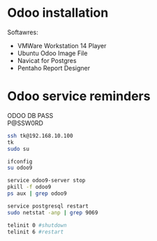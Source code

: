 # Odoo installation 
Softawres:  
- VMWare Workstation 14 Player
- Ubuntu Odoo Image File
- Navicat for Postgres
- Pentaho Report Designer

# Odoo service reminders
ODOO DB PASS  
P@SSW0RD  
  
```bash
ssh tk@192.168.10.100
tk
sudo su

ifconfig
su odoo9

service odoo9-server stop
pkill -f odoo9
ps aux | grep odoo9

service postgresql restart
sudo netstat -anp | grep 9069

telinit 0 #shutdown
telinit 6 #restart
```
